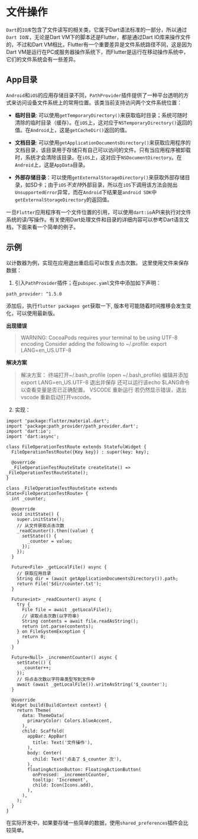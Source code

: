 # 文件操作

`Dart`的`IO库`包含了文件读写的相关类，它属于Dart语法标准的一部分，所以通过`Dart IO库`，无论是Dart VM下的脚本还是Flutter，都是通过Dart IO库来操作文件的，不过和Dart VM相比，Flutter有一个重要差异是文件系统路径不同，这是因为Dart VM是运行在PC或服务器操作系统下，而Flutter是运行在移动操作系统中，它们的文件系统会有一些差异。

## App目录

`Android`和`iOS`的应用存储目录不同，`PathProvider`插件提供了一种平台透明的方式来访问设备文件系统上的常用位置。该类当前支持访问两个文件系统位置：

- **临时目录**: 可以使用`getTemporaryDirectory()`来获取临时目录；系统可随时清除的临时目录（缓存）。在`iOS`上，这对应于`NSTemporaryDirectory()`返回的值。在`Android`上，这是`getCacheDir()`返回的值。

- **文档目录**: 可以使用`getApplicationDocumentsDirectory()`来获取应用程序的文档目录，该目录用于存储只有自己可以访问的文件。只有当应用程序被卸载时，系统才会清除该目录。在`iOS`上，这对应于`NSDocumentDirectory`。在`Android`上，这是`AppData`目录。

- **外部存储目录**：可以使用`getExternalStorageDirectory()`来获取外部存储目录，如SD卡；由于`iOS`*不支持*外部目录，所以在`iOS`下调用该方法会抛出`UnsupportedError`异常，而在`Android`下结果是`android SDK`中`getExternalStorageDirectory`的返回值。

一旦`Flutter`应用程序有一个文件位置的引用，可以使用`dart:io`API来执行对文件系统的读/写操作。有关使用Dart处理文件和目录的详细内容可以参考Dart语言文档，下面来看一个简单的例子。

## 示例

以计数器为例，实现在应用退出重启后可以恢复点击次数。 这里使用文件来保存数据：

1. 引入`PathProvider`插件；在`pubspec.yaml`文件中添加如下声明：

`path_provider: ^1.5.0`

添加后，执行`flutter packages get`获取一下, 版本号可能随着时间推移会发生变化，可以使用最新版。

**出现错误**

> WARNING: CocoaPods requires your terminal to be using UTF-8 encoding 
> Consider adding the following to ~/.profile:
> export LANG=en_US.UTF-8

**解决方案**

> 解决方案： 终端打开~/.bash_profile (open ~/.bash_profile)
> 编辑并添加 export LANG=en_US.UTF-8
> 退出并保存
> 还可以运行该echo $LANG命令以查看变量是否已正确配置。
> VSCODE 重新运行 若仍然显示错误，退出vscode 重新启动打开vscode。

2. 实现：

```
import 'package:flutter/material.dart';
import 'package:path_provider/path_provider.dart';
import 'dart:io';
import 'dart:async';

class FileOperationTestRoute extends StatefulWidget {
  FileOperationTestRoute({Key key}) : super(key: key);

  @override
  _FileOperationTestRouteState createState() => _FileOperationTestRouteState();
}

class _FileOperationTestRouteState extends State<FileOperationTestRoute> {
  int _counter;

  @override
  void initState() {
    super.initState();
    // 从文件获取点击次数
    _readCounter().then((value) {
      setState(() {
        _counter = value;
      });
    });
  }

  Future<File> _getLocalFile() async {
    // 获取应用目录
    String dir = (await getApplicationDocumentsDirectory()).path;
    return File('$dir/counter.txt');
  }

  Future<int> _readCounter() async {
    try {
      File file = await _getLocalFile();
      // 读取点击次数(以字符串)
      String contents = await file.readAsString();
      return int.parse(contents);
    } on FileSystemException {
      return 0;
    }
  }

  Future<Null> _incrementCounter() async {
    setState(() {
      _counter++;
    });
    // 将点击次数以字符串类型写到文件中
    await (await _getLocalFile()).writeAsString('$_counter');
  }

  @override
  Widget build(BuildContext context) {
    return Theme(
      data: ThemeData(
        primaryColor: Colors.blueAccent,
      ),
      child: Scaffold(
        appBar: AppBar(
          title: Text('文件操作'),
        ),
        body: Center(
          child: Text('点击了 $_counter 次'),
        ),
        floatingActionButton: FloatingActionButton(
          onPressed: _incrementCounter,
          tooltip: 'Increment',
          child: Icon(Icons.add),
        ),
      ),
    );
  }
}
```

在实际开发中，如果要存储一些简单的数据，使用`shared_preferences`插件会比较简单。